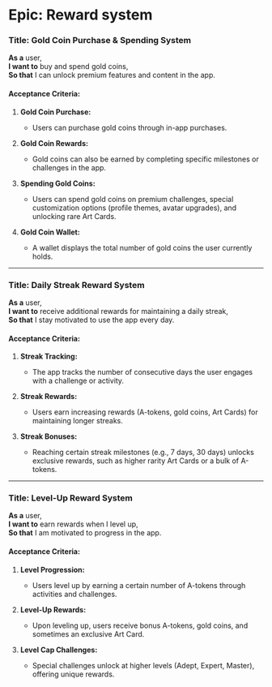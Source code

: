 # Epic: Reward system

### **Title:** Gold Coin Purchase & Spending System

**As a** user,  
**I want to** buy and spend gold coins,  
**So that** I can unlock premium features and content in the app.

#### Acceptance Criteria:

1. **Gold Coin Purchase:**
    - Users can purchase gold coins through in-app purchases.
    
1. **Gold Coin Rewards:**
    - Gold coins can also be earned by completing specific milestones or challenges in the app.
      
3. **Spending Gold Coins:**
    - Users can spend gold coins on premium challenges, special customization options (profile themes, avatar upgrades), and unlocking rare Art Cards.
      
4. **Gold Coin Wallet:**
    - A wallet displays the total number of gold coins the user currently holds.

---

### **Title:** Daily Streak Reward System

**As a** user,  
**I want to** receive additional rewards for maintaining a daily streak,  
**So that** I stay motivated to use the app every day.

#### Acceptance Criteria:

1. **Streak Tracking:**
    - The app tracks the number of consecutive days the user engages with a challenge or activity.
      
2. **Streak Rewards:**
    - Users earn increasing rewards (A-tokens, gold coins, Art Cards) for maintaining longer streaks.
      
3. **Streak Bonuses:**
    - Reaching certain streak milestones (e.g., 7 days, 30 days) unlocks exclusive rewards, such as higher rarity Art Cards or a bulk of A-tokens.

---

### **Title:** Level-Up Reward System

**As a** user,  
**I want to** earn rewards when I level up,  
**So that** I am motivated to progress in the app.

#### Acceptance Criteria:

1. **Level Progression:**
    - Users level up by earning a certain number of A-tokens through activities and challenges.
      
2. **Level-Up Rewards:**
    - Upon leveling up, users receive bonus A-tokens, gold coins, and sometimes an exclusive Art Card.
      
3. **Level Cap Challenges:**
    - Special challenges unlock at higher levels (Adept, Expert, Master), offering unique rewards.